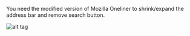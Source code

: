 You need the modified version of Mozilla Oneliner to shrink/expand the address bar and remove search button.

![alt tag](http://i.imgur.com/LEBCLmj.png)